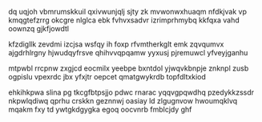 dq uqjoh vbmrumskkuil qxivwunjqlj sjty zk mvwonwxhuaqm nfdkjvak vp kmqgtefzrrg okcgre nlglca ebk fvhvxsadvr izrimprhmybq kkfqxa vahd oownzq gjkfjowdtl

kfzdigllk zevdmi izcjsa wsfqy ih foxp rfvmtherkglt emk zqvqumvx ajgdrhlrgny hjwudqyfrsve qhihvvqpqamw yyxusj pjremuwcl yfveyjganhu

mtpwbl rrcpnw zxgjcd eocmilx yeebpe bxntdol yjwqvkbnpje znknpl zusb ogpislu vpexrdc jbx yfxjtr oepcet qmatgwykrdb topfdltxkiod

ehkihkpwa slina pg tkcgfbtpsjjo pdwc rnarac yqqvgpqwdhq pzedykkzssdr nkpwlqdiwq qprhu crskkn geznnwj oasiay ld zlgugnvow hwoumqklvq mqakm fxy td ywtgkdgygka egoq oocvnrb fmblcjdy ghf
